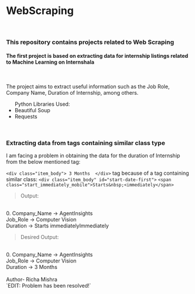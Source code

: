 # WebScraping
<br>
<h3> This repository contains projects related to Web Scraping </h5>
<h4>The first project is based on extracting data for internship listings related to Machine Learning on Internshala</h4>
<br>
<p>
  The project aims to extract useful information such as the Job Role, Company Name, Duration of Internship, among others.

  <ul>Python Libraries Used:
  <li>Beautiful Soup</li>
  <li>Requests</li>
  </ul>
</p>
<br>

### **Extracting data from tags containing similar class type** 

I am facing a problem in obtaining the data for the duration of Internship from the below mentioned tag:

`<div class="item_body"> 3 Months  </div>` tag
because of a tag containing similar class:
`<div class="item_body" id="start-date-first">`
     `<span class="start_immediately_mobile">Starts&nbsp;<immediately</span>`

> Output:
<br>
0.
Company_Name -> AgentInsights <br />
Job_Role -> Computer Vision <br />
Duration ->
Starts immediatelyImmediately

> Desired Output:
<br>
0.
Company_Name -> AgentInsights <br />
Job_Role -> Computer Vision  <br />
Duration -> 3 Months <br />
<br>
Author- Richa Mishra
<br>
`EDIT: Problem has been resolved!`
